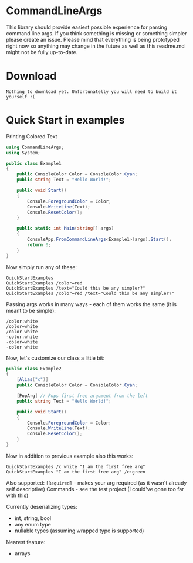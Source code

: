 # CommandLineArgs

This library should provide easiest possible experience for parsing command line args. If you think something is missing or something simpler please create an issue.
Please mind that everything is being prototyped right now so anything may change in the future as well as this readme.md might not be fully up-to-date.

# Download
```
Nothing to download yet. Unfortunatelly you will need to build it yourself :(
```

# Quick Start in examples
Printing Colored Text
```csharp
using CommandLineArgs;
using System;

public class Example1
{
    public ConsoleColor Color = ConsoleColor.Cyan;
    public string Text = "Hello World!";

    public void Start()
    {
        Console.ForegroundColor = Color;
        Console.WriteLine(Text);
        Console.ResetColor();
    }

    public static int Main(string[] args)
    {
        ConsoleApp.FromCommandLineArgs<Example1>(args).Start();
        return 0;
    }
}
```
Now simply run any of these:
```
QuickStartExamples
QuickStartExamples /color=red
QuickStartExamples /text="Could this be any simpler?"
QuickStartExamples /color=red /text="Could this be any simpler?"
```
Passing args works in many ways - each of them works the same (it is meant to be simple):
```
/color:white
/color=white
/color white
-color:white
-color=white
-color white
```

Now, let's customize our class a little bit:
```csharp
public class Example2
{
    [Alias("c")]
    public ConsoleColor Color = ConsoleColor.Cyan;

    [PopArg] // Pops first free argument from the left
    public string Text = "Hello World!";

    public void Start()
    {
        Console.ForegroundColor = Color;
        Console.WriteLine(Text);
        Console.ResetColor();
    }
}
```

Now in addition to previous example also this works:
```
QuickStartExamples /c white "I am the first free arg"
QuickStartExamples "I am the first free arg" /c:green
```

Also supported:
`[Required]` - makes your arg required (as it wasn't already self descriptive)
Commands - see the test project (I could've gone too far with this)

Currently deserializing types:
- int, string, bool
- any enum type
- nullable types (assuming wrapped type is supported)

Nearest feature:
- arrays
